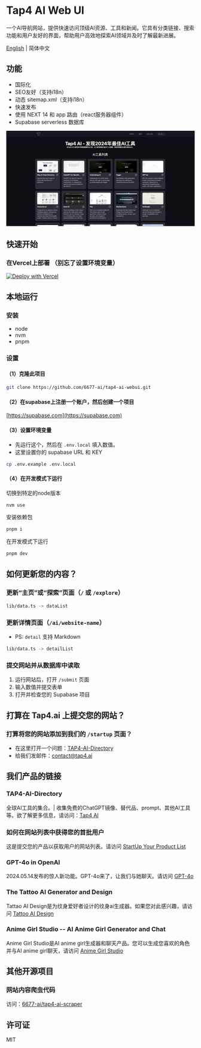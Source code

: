# Tap4 AI Web UI
一个AI导航网站，提供快速访问顶级AI资源、工具和新闻。它具有分类链接、搜索功能和用户友好的界面，帮助用户高效地探索AI领域并及时了解最新进展。

[English](https://github.com/6677-ai/tap4-ai-webui/blob/main/README.md) | 简体中文

## 功能
- 国际化
- SEO友好（支持i18n）
- 动态 sitemap.xml（支持i18n）
- 快速发布
- 使用 NEXT 14 和 app 路由（react服务器组件）
- Supabase serverless 数据库

![tai4-ai](./public/images/tap4ai.zh-CN.png)

## 快速开始

### 在Vercel上部署 **（别忘了设置环境变量）**
[![Deploy with Vercel](https://vercel.com/button)](https://vercel.com/new/clone?repository-url=https%3A%2F%2Fgithub.com%2F6677-ai%2Ftap4-ai-webui.git&env=NEXT_PUBLIC_SITE_URL,GOOGLE_TRACKING_ID,GOOGLE_ADSENSE_URL,CONTACT_US_EMAIL,NEXT_PUBLIC_SUPABASE_URL,NEXT_PUBLIC_SUPABASE_ANON_KEY&project-name=tap4-ai)

## 本地运行
### 安装
- node
- nvm
- pnpm

### 设置
#### （1）克隆此项目
```sh
git clone https://github.com/6677-ai/tap4-ai-webui.git
```

#### （2）在supabase上注册一个账户，然后创建一个项目
[https://supabase.com](https://supabase.com)

#### （3）设置环境变量
- 先运行这个，然后在 `.env.local` 填入数值。
- 这里设置你的 supabase URL 和 KEY
```sh
cp .env.example .env.local
```
#### （4）在开发模式下运行
切换到特定的node版本
```sh
nvm use
```
安装依赖包
```sh 
pnpm i 
```
在开发模式下运行
```sh
pnpm dev
```

## 如何更新您的内容？
### 更新“主页”或“探索”页面（`/` 或 `/explore`）
```sh
lib/data.ts -> dataList
```

### 更新详情页面（`/ai/website-name`）
- PS: `detail` 支持 Markdown
```sh
lib/data.ts -> detailList
```

### 提交网站并从数据库中读取
1. 运行网站后，打开 `/submit` 页面
2. 输入数值并提交表单
3. 打开并检查您的 Supabase 项目

## 打算在 Tap4.ai 上提交您的网站？
### 打算将您的网站添加到我们的 `/startup` 页面？
- 在这里打开一个问题：[TAP4-AI-Directory](https://github.com/6677-ai/TAP4-AI-Directory/issues)
- 给我们发邮件：[contact@tap4.ai](mailto:contact@tap4.ai)

## 我们产品的链接
### TAP4-AI-Directory
全球AI工具的集合。| 收集免费的ChatGPT镜像、替代品、prompt、其他AI工具等。欲了解更多信息，请访问：[Tap4 AI](https://tap4.ai)

### 如何在网站列表中获得您的首批用户
这是提交您的产品以获取用户的网站列表。请访问 [StartUp Your Product List](https://github.com/6677-ai/TAP4-AI-Directory/blob/main/Startup-Your-Product-List.md)

### GPT-4o in OpenAI
2024.05.14发布的惊人新功能。GPT-4o来了，让我们与她聊天。请访问 [GPT-4o](https://openai.com/index/hello-gpt-4o/)

### The Tattoo AI Generator and Design
Tattao AI Design是为纹身爱好者设计的纹身ai生成器。如果您对此感兴趣，请访问 [Tattoo AI Design](https://tattooai.design)

### Anime Girl Studio -- AI Anime Girl Generator and Chat
Anime Girl Studio是AI anime girl生成器和聊天产品。您可以生成您喜欢的角色并与AI anime girl聊天，请访问 [Anime Girl Studio](https://animegirl.studio)

## 其他开源项目
### 网站内容爬虫代码
访问：[6677-ai/tap4-ai-scraper](https://github.com/6677-ai/tap4-ai-scraper)

## 许可证
MIT